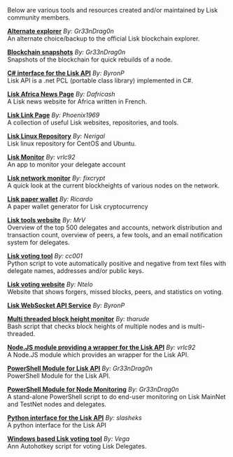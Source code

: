 Below are various tools and resources created and/or maintained by Lisk community members.

**<a href="https://testnet-explorer.lisknode.io/">Alternate explorer</a>** *By: Gr33nDrag0n* <br /> An alternate choice/backup to the official Lisk blockchain explorer.

**<a href="https://testnet-snapshot.lisknode.io/">Blockchain snapshots</a>** *By: Gr33nDrag0n* <br />Snapshots of the blockchain for quick rebuilds of a node.

**<a href="https://github.com/ByronAP/Lisk-API">C# interface for the Lisk API</a>** *By: ByronP* <br />Lisk API is a .net PCL (portable class library) implemented in C#.

**<a href="https://www.liskafrica.com/">Lisk Africa News Page</a>** *By: Dafricash* <br />A Lisk news website for Africa written in French.

**<a href="http://lisk.linkspage.online/">Lisk Link Page</a>** *By: Phoenix1969* <br />A collection of useful Lisk websites, repositories, and tools.

**<a href="http://liskrepo.io/">Lisk Linux Repository</a>** *By: Nerigal* <br />Lisk linux repository for CentOS and Ubuntu.

**<a href="https://github.com/vrlc92/LiskMonitor">Lisk Monitor</a>** *By: vrlc92* <br />An app to monitor your delegate account

**<a href="http://fix.github.io/lisk-network-monitor/">Lisk network monitor</a>** *By: fixcrypt* <br />A quick look at the current blockheights of various nodes on the network.

**<a href="http://liskpaperwallet.com/">Lisk paper wallet</a>** *By: Ricardo* <br />A paper wallet generator for Lisk cryptocurrency

**<a href="https://lisktools.io/">Lisk tools website</a>** *By: MrV* <br />Overview of the top 500 delegates and accounts, network distribution and transaction count, overview of peers, a few tools, and an email notification system for delegates.

**<a href="https://github.com/simonmorgenthaler/Lisk-autoVote">Lisk voting tool</a>** *By: cc001* <br />Python script to vote automatically positive and negative from text files with delegate names, addresses and/or public keys.

**<a href="http://liskvoting.xyz/">Lisk voting website</a>** *By: Ntelo* <br />Website that shows forgers, missed blocks, peers, and statistics on voting.

**<a href="http://lisksocket.com/">Lisk WebSocket API Service</a>** *By: ByronP*

**<a href="https://github.com/tharude/mt-blockheight">Multi threaded block height monitor</a>** *By: tharude* <br />Bash script that checks block heights of multiple nodes and is multi-threaded.

**<a href="https://github.com/vrlc92/lisk-api">Node.JS module providing a wrapper for the Lisk API</a>** *By: vrlc92* <br />A Node.JS module which provides an wrapper for the Lisk API.

**<a href="https://github.com/Gr33nDrag0n69/PsLisk">PowerShell Module for Lisk API</a>** *By: Gr33nDrag0n* <br />PowerShell Module for the Lisk API.

**<a href="https://github.com/Gr33nDrag0n69/LiskMonitor">PowerShell Module for Node Monitoring</a>** *By: Gr33nDrag0n* <br />A stand-alone PowerShell script to do end-user monitoring on Lisk MainNet and TestNet nodes and delegates.

**<a href="https://github.com/slasheks/lisk-api">Python interface for the Lisk API</a>** *By: slasheks* <br />A python interface for the Lisk API

**<a href="https://github.com/vegahub/votingtool">Windows based Lisk voting tool</a>** *By: Vega* <br />Ann Autohotkey script for voting Lisk Delegates.